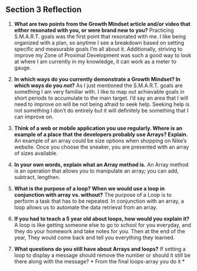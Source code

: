 ## Section 3 Reflection

1. **What are two points from the Growth Mindset article and/or video that either resonated with you, or were brand new to you?**
Practicing S.M.A.R.T. goals was the first point that resonated with me. I like being organized with a plan, so anytime I see a breakdown based on setting specific and measurable goals I’m all about it. Additionally, striving to improve my Zone of Proximal Development was such a good way to look at where I am currently in my knowledge, it can work as a meter to gauge.

1. **In which ways do you currently demonstrate a Growth Mindset? In which ways do you _not_?**
As I just mentioned the S.M.A.R.T. goals are something I am very familiar with. I like to map out achievable goals in short periods to accumulate to the main target. I’d say an area that I will need to improve on will be not being afraid to seek help. Seeking help is not something I don’t do entirely but it will definitely be something that I can improve on.

1. **Think of a web or mobile application you use regularly. Where is an example of a place that the developers probably use Arrays? Explain.**
An example of an array could be size options when shopping on Nike’s website. Once you choose the sneaker, you are presented with an array of sizes available.

1. **In your own words, explain what an Array method is.**
An Array method is an operation that allows you to manipulate an array; you can add, subtract, lengthen.

1. **What is the purpose of a loop? When we would use a loop in conjunction with array vs. without?**
The purpose of a Loop is to perform a task that has to be repeated. In conjunction with an array, a loop allows us to automate the data retrieval from an array.

1. **If you had to teach a 5 year old about loops, how would you explain it?**
A loop is like getting someone else to go to school for you everyday, and they do your homework and take notes for you. Then at the end of the year, They would come back and tell you everything they learned.

1. **What questions do you still have about Arrays and loops?**
If setting a loop to display a message should remove the number or should it still be there along with the message? * From the final loops-array you do it *
